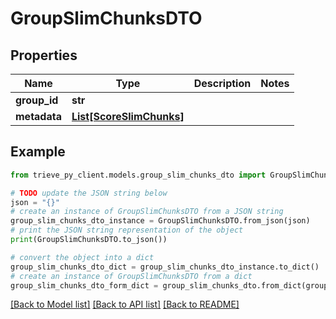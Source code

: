 # GroupSlimChunksDTO


## Properties

Name | Type | Description | Notes
------------ | ------------- | ------------- | -------------
**group_id** | **str** |  | 
**metadata** | [**List[ScoreSlimChunks]**](ScoreSlimChunks.md) |  | 

## Example

```python
from trieve_py_client.models.group_slim_chunks_dto import GroupSlimChunksDTO

# TODO update the JSON string below
json = "{}"
# create an instance of GroupSlimChunksDTO from a JSON string
group_slim_chunks_dto_instance = GroupSlimChunksDTO.from_json(json)
# print the JSON string representation of the object
print(GroupSlimChunksDTO.to_json())

# convert the object into a dict
group_slim_chunks_dto_dict = group_slim_chunks_dto_instance.to_dict()
# create an instance of GroupSlimChunksDTO from a dict
group_slim_chunks_dto_form_dict = group_slim_chunks_dto.from_dict(group_slim_chunks_dto_dict)
```
[[Back to Model list]](../README.md#documentation-for-models) [[Back to API list]](../README.md#documentation-for-api-endpoints) [[Back to README]](../README.md)


